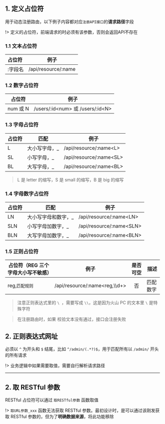 ## 1. 定义占位符

用于动态注册路由，以下例子内容都对应`注册API接口`的**请求路径**字段

!> 定义的占位符，前端请求的时必须有该参数，否则会返回API不存在

### 1.1 文本占位符

| 占位符  | 例子                |
| :------ | ------------------- |
| :字段名 | /api/resource/:name |

### 1.2 数字占位符

| 占位符   | 例子                                 |
| -------- | ------------------------------------ |
| num 或 N | /users/:id\<num\> 或 /users/:id\<N\> |

### 1.3 字母占位符

| 占位符 | 匹配           | 例子                      |
| ------ | -------------- | ------------------------- |
| L      | 大小写字母，\_ | /api/resource/:name\<L\>  |
| SL     | 小写字母，\_   | /api/resource/:name\<SL\> |
| BL     | 大写字母，\_   | /api/resource/:name\<BL\> |

> L 是 letter 的缩写，S 是 small 的缩写，B 是 big 的缩写

### 1.4 字母数字占位符

| 占位符 | 匹配                 | 例子                       |
| ------ | -------------------- | -------------------------- |
| LN     | 大小写字母和数字，\_ | /api/resource/:name\<LN\>  |
| SLN    | 小写字母加数字，\_   | /api/resource/:name\<SLN\> |
| BLN    | 大写字母加数字，\_   | /api/resource/:name\<BLN\> |

### 1.5 正则占位符

| 占位符（REG 三个字母大小写不敏感） | 例子                            | 是否可空 | 描述     |
| ---------------------------------- | ------------------------------- | :------: | -------- |
| reg,`匹配规则`                     | /api/resource/:name<reg,\\\\d+> |    否    | 匹配数字 |

> 注意正则表达式里的 `\ `，需要写成 `\\`，这是因为火山 PC 的文本里 `\` 是特殊字符

> 在注册路由时，如果 校验文本没有通过，接口会注册失败

## 2. 正则表达式网址

必须以 `^` 为开头和 `$` 结尾，比如 `^/admin/(.*?)$`，用于匹配所有以 `/admin/` 开头的所有请求

!> 业务逻辑中如果需要取值，需要自行解析请求路径

---

## 2. 取 RESTful 参数

RESTful 占位符可以通过 `取RESTful参数` 函数取值

!>  `取URL参数_xxx` 函数无法获取 RESTful 参数。最初设计时，是可以通过该刚发获取 RESTful 参数的，但为了**明确数据来源**，将此功能移除